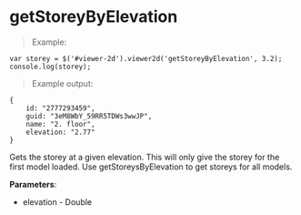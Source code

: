 # getStoreyByElevation

> Example:

```javascript--jquery
var storey = $('#viewer-2d').viewer2d('getStoreyByElevation', 3.2);
console.log(storey);
```

> Example output:

```javascript--jquery
{
    id: "2777293459",
    guid: "3eM8WbY_59RR5TDWs3wwJP",
    name: "2. floor",
    elevation: "2.77"
}
```

Gets the storey at a given elevation. This will only give the storey for the first model loaded.
Use getStoreysByElevation to get storeys for all models.

**Parameters**:

- elevation - Double
